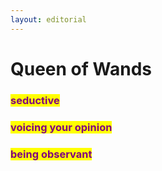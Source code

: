 ```yaml
---
layout: editorial
---
```


# Queen of Wands

### <mark style="color:purple;"></mark>

### <mark style="color:purple;">seductive</mark>

### <mark style="color:purple;">voicing your opinion</mark>&#x20;

### <mark style="color:purple;">being observant</mark>

<mark style="color:purple;"></mark>

<mark style="color:purple;"></mark>
